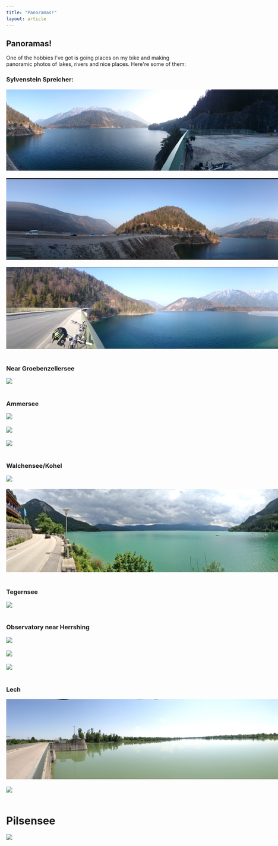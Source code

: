 ```yaml
---
title: "Panoramas!"
layout: article
---
```


## Panoramas!

One of the hobbies I've got is going places on my bike and making panoramic photos of lakes, rivers and nice places.
Here're some of them:

### Sylvenstein Spreicher:

<a href="/assets/images/panoramas/DSC_0070.jpg"><img src="/assets/images/panoramas/DSC_0070.jpg" style="max-width: 1000px"/><br/><br/></a>
<a href="/assets/images/panoramas/DSC_0071.jpg"><img src="/assets/images/panoramas/DSC_0071.jpg" style="max-width: 1000px"/><br/><br/></a>
<a href="/assets/images/panoramas/DSC_0072.jpg"><img src="/assets/images/panoramas/DSC_0072.jpg" style="max-width: 1000px"/><br/><br/></a>


### Near Groebenzellersee

<a href="/assets/images/panoramas/IMG_0174.JPG"><img src="/assets/images/panoramas/IMG_0174.JPG" style="max-width: 1000px"/><br/><br/></a>

### Ammersee

<a href="/assets/images/panoramas/IMG_0266.JPG"><img src="/assets/images/panoramas/IMG_0266.JPG" style="max-width: 1000px"/><br/><br/></a>
<a href="/assets/images/panoramas/IMG_3850.JPG"><img src="/assets/images/panoramas/IMG_3850.JPG" style="max-width: 1000px"/><br/><br/></a>
<a href="/assets/images/panoramas/IMG_3999.JPG"><img src="/assets/images/panoramas/IMG_3999.JPG" style="max-width: 1000px"/><br/><br/></a>

### Walchensee/Kohel

<a href="/assets/images/panoramas/IMG_4032.JPG"><img src="/assets/images/panoramas/IMG_4032.JPG" style="max-width: 1000px"/><br/><br/></a>
<a href="/assets/images/panoramas/IMG_4060.JPG"><img src="/assets/images/panoramas/IMG_4060.JPG" style="max-width: 1000px"/><br/><br/></a>


### Tegernsee

<a href="/assets/images/panoramas/IMG_4163.JPG"><img src="/assets/images/panoramas/IMG_4163.JPG" style="max-width: 1000px"/><br/><br/></a>

### Observatory near Herrshing

<a href="/assets/images/panoramas/IMG_0252.JPG"><img src="/assets/images/panoramas/IMG_0252.JPG" style="max-width: 1000px"/><br/><br/></a>
<a href="/assets/images/panoramas/IMG_0277.JPG"><img src="/assets/images/panoramas/IMG_0277.JPG" style="max-width: 1000px"/><br/><br/></a>
<a href="/assets/images/panoramas/IMG_4002.JPG"><img src="/assets/images/panoramas/IMG_4002.JPG" style="max-width: 1000px"/><br/><br/></a>

### Lech

<a href="/assets/images/panoramas/IMG_3917.jpg"><img src="/assets/images/panoramas/IMG_3917.jpg" style="max-width: 1000px"/><br/><br/></a>
<a href="/assets/images/panoramas/IMG_3920.JPG"><img src="/assets/images/panoramas/IMG_3920.JPG" style="max-width: 1000px"/><br/><br/></a>

# Pilsensee

<a href="/assets/images/panoramas/IMG_0259.JPG"><img src="/assets/images/panoramas/IMG_0259.JPG" style="max-width: 1000px"/><br/><br/></a>
